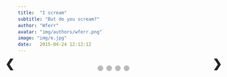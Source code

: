 ```yaml
---
title:  "I scream"
subtitle: "But do you scream?"
author: "Wferr"
avatar: "img/authors/wferr.png"
image: "img/e.jpg"
date:   2015-04-24 12:12:12
---
```


<html>

<div class="slideshow-container">

<div class="slideshow-inner">

<div class="mySlides fade">
<img  src='img/northern_lights/northern_lights_1.jpg' style='width: 100%;' alt="sally lightfoot crab"/>
    <div class="text">Sally Lightfoot Crab</div>
</div>

<div class="mySlides fade">
<img  src='img/northern_lights/northern_lights_1.jpg' style='width: 100%;' alt="fighting nazca boobies"/>
<div class="text">A scuffle between two Nazca Boobies</div>
</div>

<div class="mySlides fade">
<img  src='img/northern_lights/northern_lights_1.jpg' style='width: 100%;' alt="otovalo waterfall"/>
<div class="text">A waterfall discovered on a hike in Otovalo</div>
</div>

<div class="mySlides fade">
<img  src='img/northern_lights/northern_lights_1.jpg' style='width: 100%;' alt="pelican"/>
<div class="text">Pelican</div>
</div>
  
</div>


<a class="prev" onclick='plusSlides(-1)'>&#10094;</a>
<a class="next" onclick='plusSlides(1)'>&#10095;</a>

</div>

<br/>


<div style='text-align: center;'>
  <span class="dot" onclick='currentSlide(1)'></span>
  <span class="dot" onclick='currentSlide(2)'></span>
  <span class="dot" onclick='currentSlide(3)'></span>
  <span class="dot" onclick='currentSlide(4)'></span>
</div>

 

<style>

.slideshow-container {
    max-width: 1000px;
    position: relative;
    margin: auto
}

.mySlides {
    display: none;
  height: 400px;
  border: solid 1px black;
     
}

.prev,
.next {
    cursor: pointer;
    position: absolute;
    top: 50%;
    width: auto;
    margin-top: -22px;
    padding: 16px;
    color: #222428;
    font-weight: bold;
    font-size: 30px;
    transition: .6s ease;
    border-radius: 0 3px 3px 0
}

.next {
    right: -50px;
    border-radius: 3px 3px 3px 3px
}

.prev {
    left: -50px;
    border-radius: 3px 3px 3px 3px
}

.prev:hover,
.next:hover {
    color: #f2f2f2;
    background-color: rgba(0, 0, 0, 0.8)
}

.text {
    color: #f2f2f2;
    font-size: 15px;
    padding-top: 12px;
  padding-bottom: 12px;
    position: absolute;
    bottom: 0;
    width: 100%;
    text-align: center;
    background-color: #222428
}

.numbertext {
    color: #f2f2f2;
    font-size: 12px;
    padding: 8px 12px;
    position: absolute;
    top: 0
}

.dot {
    cursor: pointer;
    height: 15px;
    width: 15px;
    margin: 0 2px;
    background-color: #bbb;
    border-radius: 50%;
    display: inline-block;
    transition: background-color .6s ease
}

.active,
.dot:hover {
    background-color: #717171
}

</style>

<script>

var slideIndex = 1;

var myTimer;

var slideshowContainer;

window.addEventListener("load",function() {
    showSlides(slideIndex);
    myTimer = setInterval(function(){plusSlides(1)}, 4000);
  
    //COMMENT OUT THE LINE BELOW TO KEEP ARROWS PART OF MOUSEENTER PAUSE/RESUME
    slideshowContainer = document.getElementsByClassName('slideshow-inner')[0];
  
    //UNCOMMENT OUT THE LINE BELOW TO KEEP ARROWS PART OF MOUSEENTER PAUSE/RESUME
    // slideshowContainer = document.getElementsByClassName('slideshow-container')[0];
  
    slideshowContainer.addEventListener('mouseenter', pause)
    slideshowContainer.addEventListener('mouseleave', resume)
})

// NEXT AND PREVIOUS CONTROL
function plusSlides(n){
  clearInterval(myTimer);
  if (n < 0){
    showSlides(slideIndex -= 1);
  } else {
   showSlides(slideIndex += 1); 
  }
  
  //COMMENT OUT THE LINES BELOW TO KEEP ARROWS PART OF MOUSEENTER PAUSE/RESUME
  
  if (n === -1){
    myTimer = setInterval(function(){plusSlides(n + 2)}, 4000);
  } else {
    myTimer = setInterval(function(){plusSlides(n + 1)}, 4000);
  }
}

//Controls the current slide and resets interval if needed
function currentSlide(n){
  clearInterval(myTimer);
  myTimer = setInterval(function(){plusSlides(n + 1)}, 4000);
  showSlides(slideIndex = n);
}

function showSlides(n){
  var i;
  var slides = document.getElementsByClassName("mySlides");
  var dots = document.getElementsByClassName("dot");
  if (n > slides.length) {slideIndex = 1}
  if (n < 1) {slideIndex = slides.length}
  for (i = 0; i < slides.length; i++) {
      slides[i].style.display = "none";
  }
  for (i = 0; i < dots.length; i++) {
      dots[i].className = dots[i].className.replace(" active", "");
  }
  slides[slideIndex-1].style.display = "block";
  dots[slideIndex-1].className += " active";
}

pause = () => {
  clearInterval(myTimer);
}

resume = () =>{
  clearInterval(myTimer);
  myTimer = setInterval(function(){plusSlides(slideIndex)}, 4000);
}

</script>
 
 
 </html>
